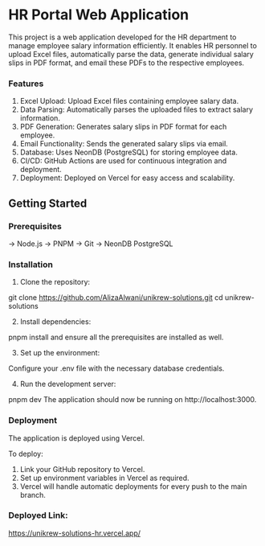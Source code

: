 # HR Portal Web Application
This project is a web application developed for the HR department to manage employee salary information efficiently. It enables HR personnel to upload Excel files, automatically parse the data, generate individual salary slips in PDF format, and email these PDFs to the respective employees.

### Features
1. Excel Upload: Upload Excel files containing employee salary data.
2. Data Parsing: Automatically parses the uploaded files to extract salary information.
3. PDF Generation: Generates salary slips in PDF format for each employee.
4. Email Functionality: Sends the generated salary slips via email.
5. Database: Uses NeonDB (PostgreSQL) for storing employee data.
6. CI/CD: GitHub Actions are used for continuous integration and deployment.
7. Deployment: Deployed on Vercel for easy access and scalability.

## Getting Started

### Prerequisites
-> Node.js
-> PNPM
-> Git
-> NeonDB PostgreSQL

### Installation

1. Clone the repository:

git clone https://github.com/AlizaAlwani/unikrew-solutions.git
cd unikrew-solutions

2. Install dependencies:

pnpm install and ensure all the prerequisites are installed as well.

3. Set up the environment:

Configure your .env file with the necessary database credentials.

4. Run the development server:

pnpm dev
The application should now be running on http://localhost:3000.

### Deployment
The application is deployed using Vercel. 

To deploy:
1. Link your GitHub repository to Vercel.
2. Set up environment variables in Vercel as required.
3. Vercel will handle automatic deployments for every push to the main branch.

### Deployed Link:
https://unikrew-solutions-hr.vercel.app/